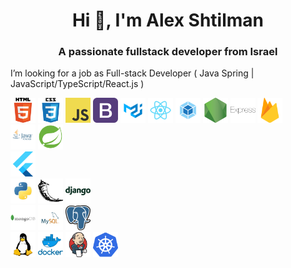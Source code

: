 <h1 align="center">Hi 👋, I'm Alex Shtilman</h1>
<h3 align="center">A passionate fullstack developer from Israel</h3>
<p>
I’m looking for a job as Full-stack Developer ( Java Spring | JavaScript/TypeScript/React.js )
</p> 
<p align="left">

<img src="https://github.com/alexshtilman/alexshtilman/blob/main/img/html.png?raw=true" alt="html5" width="40" height="40"/>
<img src="https://github.com/alexshtilman/alexshtilman/blob/main/img/css.png?raw=true" alt="css3" width="40" height="40"/>
<img src="https://github.com/alexshtilman/alexshtilman/blob/main/img/javascript.png?raw=true" alt="javascript" width="40" height="40"/>
<img src="https://github.com/alexshtilman/alexshtilman/blob/main/img/bootstrap.png?raw=true" alt="bootstrap" width="40" height="40"/> 
<img src="https://github.com/alexshtilman/alexshtilman/blob/main/img/material.svg?raw=true" alt="materialize" width="40" height="40"/>
<img src="https://github.com/alexshtilman/alexshtilman/blob/main/img/react.png?raw=true" alt="react" width="40" height="40"/> 
<img src="https://github.com/alexshtilman/alexshtilman/blob/main/img/webpack.png?raw=true" alt="webpack" width="40" height="40"/>
<img src="https://github.com/alexshtilman/alexshtilman/blob/main/img/nodejs.png?raw=true" alt="nodejs" width="40" height="40"/> 
<img src="https://github.com/alexshtilman/alexshtilman/blob/main/img/express.png?raw=true" alt="express" width="40" height="40"/> 
<img src="https://github.com/alexshtilman/alexshtilman/blob/main/img/firebase.svg?raw=true" alt="firebase" width="40" height="40"/>
<br>
<img src="https://github.com/alexshtilman/alexshtilman/blob/main/img/java.png?raw=true" alt="java" width="40" height="40"/>
<img src="https://github.com/alexshtilman/alexshtilman/blob/main/img/spring-boot.png?raw=true" alt="java" width="40" height="40"/>
<br>
<img src="https://github.com/alexshtilman/alexshtilman/blob/main/img/flutter.svg?raw=true" alt="flutter" width="40" height="40"/>
<br>
<img src="https://github.com/alexshtilman/alexshtilman/blob/main/img/python.png?raw=true" alt="django" width="40" height="40"/> 
<img src="https://github.com/alexshtilman/alexshtilman/blob/main/img/flask.svg?raw=true" alt="flask" width="40" height="40"/>
<img src="https://github.com/alexshtilman/alexshtilman/blob/main/img/django.png?raw=true" alt="django" width="40" height="40"/>
<br>
<img src="https://github.com/alexshtilman/alexshtilman/blob/main/img/mongodb.png?raw=true" alt="mongodb" width="40" height="40"/> 
<img src="https://github.com/alexshtilman/alexshtilman/blob/main/img/mysql.png?raw=true" alt="mysql" width="40" height="40"/> 
<img src="https://github.com/alexshtilman/alexshtilman/blob/main/img/postgresql.png?raw=true" alt="postgresql" width="40" height="40"/>
<br>
<img src="https://github.com/alexshtilman/alexshtilman/blob/main/img/linux.png?raw=true" alt="linux" width="40" height="40"/> 
<img src="https://github.com/alexshtilman/alexshtilman/blob/main/img/docker.png?raw=true" alt="docker" width="40" height="40"/> 
<img src="https://github.com/alexshtilman/alexshtilman/blob/main/img/jenkins.svg?raw=true" alt="jenkins" width="40" height="40"/>
<img src="https://github.com/alexshtilman/alexshtilman/blob/main/img/kubernets.svg?raw=true" alt="kubernetes" width="40" height="40"/>

</p>
